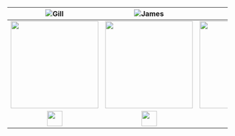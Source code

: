 |                                                      ![Gill](https://img.shields.io/badge/Gill-Abada-orange.svg)                                                      |                                                       ![James](https://img.shields.io/badge/James-Basile-brightgreen.svg)                                                       |                                                      ![Joel](https://img.shields.io/badge/Joel-Bartlett-red.svg)                                                       |                                                       ![Jonas](https://img.shields.io/badge/Jonas-Walden-yellow.svg)                                                       |                                                      ![Steve](https://img.shields.io/badge/Steve-Alverson-blue.svg)                                                      |
| :-----------------------------------------------------------------------------------------------------------------------------------------: | :-------------------------------------------------------------------------------------------------------------------------------------------: | :-----------------------------------------------------------------------------------------------------------------------------------------: | :-------------------------------------------------------------------------------------------------------------------------------------------: | :-----------------------------------------------------------------------------------------------------------------------------------------: |
| <img src="https://www.dalesjewelers.com/wp-content/uploads/2018/10/placeholder-silhouette-male.png" width = "200" /> | <img src="https://www.dalesjewelers.com/wp-content/uploads/2018/10/placeholder-silhouette-male.png" width = "200" /> | <img src="https://www.dalesjewelers.com/wp-content/uploads/2018/10/placeholder-silhouette-male.png" width = "200" /> | <img src="https://www.dalesjewelers.com/wp-content/uploads/2018/10/placeholder-silhouette-male.png" width = "200" /> | <img src="https://www.dalesjewelers.com/wp-content/uploads/2018/10/placeholder-silhouette-male.png" width = "200" /> |
|                                [<img src="https://github.com/favicon.ico" width="35"> ](https://github.com/gabada)                                |                            [<img src="https://github.com/favicon.ico" width="35"> ](https://github.com/jbasile6)                             |                          [<img src="https://github.com/favicon.ico" width="35"> ](https://github.com/murbar)                           |                          [<img src="https://github.com/favicon.ico" width="35"> ](https://github.com/UnknownMonk)                           |                           [<img src="https://github.com/favicon.ico" width="35"> ](https://github.com/VaderSteve76)                                     
<br>
